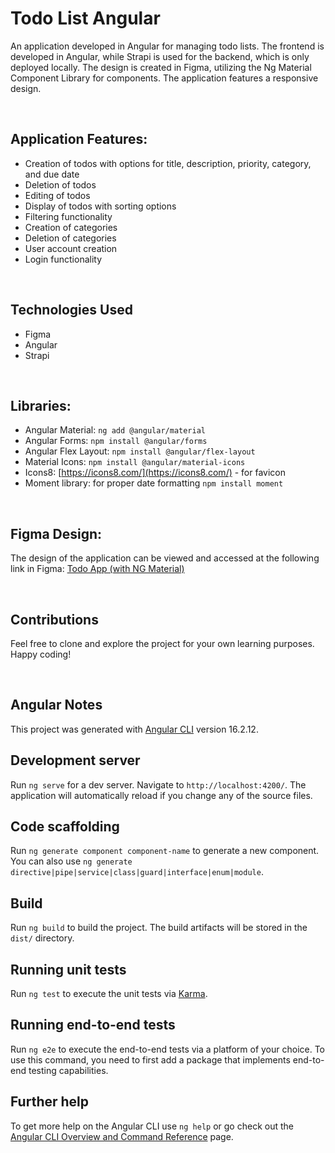# Todo List Angular

An application developed in Angular for managing todo lists. The frontend is developed in Angular, while Strapi is used for the backend, which is only deployed locally. The design is created in Figma, utilizing the Ng Material Component Library for components. The application features a responsive design.

<br>

## Application Features:

- Creation of todos with options for title, description, priority, category, and due date
- Deletion of todos
- Editing of todos
- Display of todos with sorting options
- Filtering functionality
- Creation of categories
- Deletion of categories
- User account creation
- Login functionality

<br>

## Technologies Used

- Figma
- Angular
- Strapi

<br>

## Libraries:

- Angular Material: `ng add @angular/material`
- Angular Forms: `npm install @angular/forms`
- Angular Flex Layout: `npm install @angular/flex-layout`
- Material Icons: `npm install @angular/material-icons`
- Icons8: [https://icons8.com/](https://icons8.com/) - for favicon
- Moment library: for proper date formatting `npm install moment`

<br>

## Figma Design:

The design of the application can be viewed and accessed at the following link in Figma: [Todo App (with NG Material)](<https://www.figma.com/file/GB2RFBiuz0aViC3vcwE60F/Todo-App-(with-NG-Material)?type=design&node-id=2712%3A10&mode=design&t=hSnPdVcrXMsRx5dO-1>)

<br>

## Contributions

Feel free to clone and explore the project for your own learning purposes. Happy coding!

<br>

## Angular Notes

This project was generated with [Angular CLI](https://github.com/angular/angular-cli) version 16.2.12.

## Development server

Run `ng serve` for a dev server. Navigate to `http://localhost:4200/`. The application will automatically reload if you change any of the source files.

## Code scaffolding

Run `ng generate component component-name` to generate a new component. You can also use `ng generate directive|pipe|service|class|guard|interface|enum|module`.

## Build

Run `ng build` to build the project. The build artifacts will be stored in the `dist/` directory.

## Running unit tests

Run `ng test` to execute the unit tests via [Karma](https://karma-runner.github.io).

## Running end-to-end tests

Run `ng e2e` to execute the end-to-end tests via a platform of your choice. To use this command, you need to first add a package that implements end-to-end testing capabilities.

## Further help

To get more help on the Angular CLI use `ng help` or go check out the [Angular CLI Overview and Command Reference](https://angular.io/cli) page.
